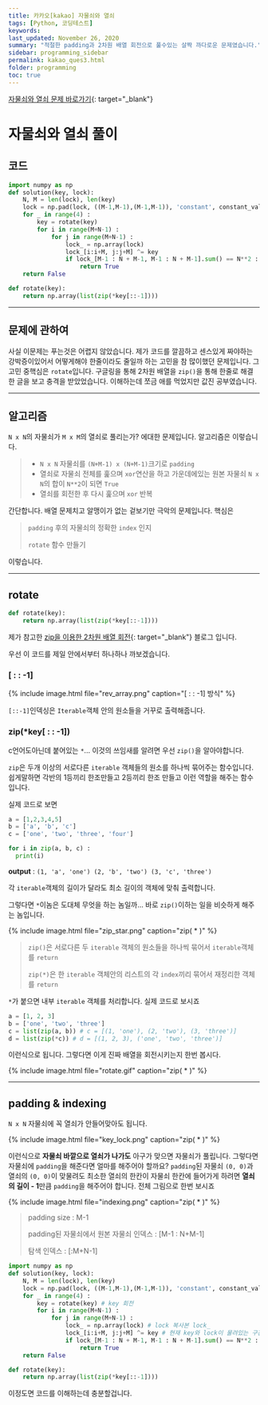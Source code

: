 ```yaml
---
title: 카카오[kakao] 자물쇠와 열쇠
tags: [Python, 코딩테스트]
keywords:
last_updated: November 26, 2020
summary: "적절한 padding과 2차원 배열 회전으로 풀수있는 살짝 까다로운 문제였습니다."
sidebar: programming_sidebar
permalink: kakao_ques3.html
folder: programming
toc: true
---
```


[자물쇠와 열쇠 문제 바로가기](https://programmers.co.kr/learn/courses/30/lessons/60059){: target="_blank"}

# 자물쇠와 열쇠 풀이

## 코드

```python
import numpy as np
def solution(key, lock):
    N, M = len(lock), len(key)
    lock = np.pad(lock, ((M-1,M-1),(M-1,M-1)), 'constant', constant_values=0)
    for _ in range(4) :
        key = rotate(key)
        for i in range(M+N-1) :
            for j in range(M+N-1) :
                lock_ = np.array(lock)
                lock_[i:i+M, j:j+M] ^= key
                if lock_[M-1 : N + M-1, M-1 : N + M-1].sum() == N**2 :
                    return True
    return False

def rotate(key):
    return np.array(list(zip(*key[::-1])))
```

****

## 문제에 관하여

사실 이문제는 푸는것은 어렵지 않았습니다. 제가 코드를 깔끔하고 센스있게 짜야하는 강박증이있어서 어떻게해야 한줄이라도 줄일까 하는 고민을 참 많이했던 문제입니다. 그 고민 중핵심은 `rotate`입니다. 구글링을 통해 2차원 배열을 `zip()`을 통해 한줄로 해결한 글을 보고 충격을 받았었습니다. 이해하는데 쪼금 애를 먹었지만 값진 공부였습니다.

****

## 알고리즘

`N x N`의 자물쇠가 `M x M`의 열쇠로 풀리는가? 에대한 문제입니다. 알고리즘은 이렇습니다.

> * `N x N` 자물쇠를 `(N+M-1) x (N+M-1)`크기로 `padding`
> * 열쇠로 자물쇠 전체를 훑으며 `xor`연산을 하고 가운데에있는 원본 자물쇠 `N x N`의 합이 `N**2`이 되면 `True`
> * 열쇠를 회전한 후 다시 훑으며 `xor` 반복

간단합니다. 배열 문제치고 알맹이가 없는 겉보기만 극악의 문제입니다. 핵심은

> `padding` 후의 자물쇠의 정확한 `index` 인지
>
> `rotate` 함수 만들기

이렇습니다.

****

## rotate

```python
def rotate(key):
    return np.array(list(zip(*key[::-1])))
```

제가 참고한 [zip을 이용한 2차원 배열 회전](https://velog.io/@shelly/python-zip-%EC%9C%BC%EB%A1%9C-%EB%B0%B0%EC%97%B4-%ED%9A%8C%EC%A0%84){: target="_blank"} 블로그 입니다.  

우선 이 코드를 제일 안에서부터 하나하나 까보겠습니다.

### [ : : -1]

{% include image.html file="rev_array.png" caption="[ : : -1] 방식" %}

`[::-1]`인덱싱은 `Iterable`객체 안의 원소들을 거꾸로 출력해줍니다.  

### zip(*key[ : : -1])

c언어도아닌데 붙어있는  `*`... 이것의 쓰임새를 알려면 우선 `zip()`을 알아야합니다.  

`zip`은 두개 이상의 서로다른 `iterable` 객체들의 원소를 하나씩 묶어주는 함수입니다. 쉽게말하면 각반의 1등끼리 한조만들고 2등끼리 한조 만들고 이런 역할을 해주는 함수입니다.

실제 코드로 보면

```python
a = [1,2,3,4,5]
b = ['a', 'b', 'c']
c = ['one', 'two', 'three', 'four']

for i in zip(a, b, c) :
  print(i)
```

**output** : `(1, 'a', 'one') (2, 'b', 'two') (3, 'c', 'three')`

각 `iterable`객체의 길이가 달라도 최소 길이의 객체에 맞춰 출력합니다.  

그렇다면 `*`이놈은 도대체 무엇을 하는 놈일까... 바로 `zip()`이하는 일을 비슷하게 해주는 놈입니다.

{% include image.html file="zip_star.png" caption="zip( * )" %}

> `zip()`은 서로다른 두 `iterable` 객체의 원소들을 하나씩 묶어서 `iterable`객체를 `return`
>
> `zip(*)`은 한 `iterable` 객체안의 리스트의 각 `index`끼리 묶어서 재정리한 객체를 `return`

`*`가 붙으면 내부 `iterable` 객체를 처리합니다. 실제 코드로 보시죠

```python
a = [1, 2, 3]
b = ['one', 'two', 'three']
c = list(zip(a, b)) # c = [(1, 'one'), (2, 'two'), (3, 'three')]
d = list(zip(*c)) # d = [(1, 2, 3), ('one', 'two', 'three')]
```

이런식으로 됩니다. 그렇다면 이게 진짜 배열을 회전시키는지 한번 봅시다.

{% include image.html file="rotate.gif" caption="zip( * )" %}

****

## padding & indexing

`N x N` 자물쇠에 꼭 열쇠가 안들어맞아도 됩니다.

{% include image.html file="key_lock.png" caption="zip( * )" %}

이런식으로 **자물쇠 바깥으로 열쇠가 나가도** 아구가 맞으면 자물쇠가 풀립니다. 그렇다면 자물쇠에 `padding`을 해준다면 얼마를 해주어야 할까요? `padding`된 자물쇠 `(0, 0)`과 열쇠의 `(0, 0)`이 맞물려도 최소한 열쇠의 한칸이 자물쇠 한칸에 들어가게 하려면 **열쇠의 길이 - 1**만큼 `padding`을 해주어야 합니다. 전체 그림으로 한번 보시죠

{% include image.html file="indexing.png" caption="zip( * )" %}

> padding size : M-1
>
> padding된 자물쇠에서 원본 자물쇠 인덱스 : [M-1 : N+M-1]
>
> 탐색 인덱스 : [:M+N-1]

```python
import numpy as np
def solution(key, lock):
    N, M = len(lock), len(key)
    lock = np.pad(lock, ((M-1,M-1),(M-1,M-1)), 'constant', constant_values=0) # 0으로 M-1씩 패딩
    for _ in range(4) :
        key = rotate(key) # key 회전
        for i in range(M+N-1) :
            for j in range(M+N-1) :
                lock_ = np.array(lock) # lock 복사본 lock_
                lock_[i:i+M, j:j+M] ^= key # 현재 key와 lock이 물려있는 구간에서의 xor 연산
                if lock_[M-1 : N + M-1, M-1 : N + M-1].sum() == N**2 :
                    return True
    return False

def rotate(key):
    return np.array(list(zip(*key[::-1])))
```

이정도면 코드를 이해하는데 충분할겁니다.


